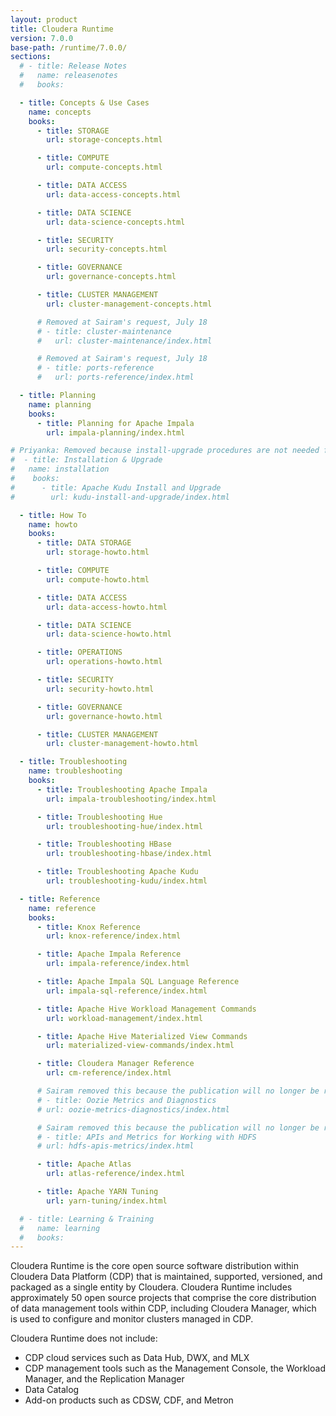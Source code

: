 ```yaml
---
layout: product
title: Cloudera Runtime
version: 7.0.0
base-path: /runtime/7.0.0/
sections:
  # - title: Release Notes
  #   name: releasenotes
  #   books:

  - title: Concepts & Use Cases
    name: concepts
    books:
      - title: STORAGE
        url: storage-concepts.html

      - title: COMPUTE
        url: compute-concepts.html

      - title: DATA ACCESS
        url: data-access-concepts.html

      - title: DATA SCIENCE
        url: data-science-concepts.html

      - title: SECURITY
        url: security-concepts.html

      - title: GOVERNANCE
        url: governance-concepts.html

      - title: CLUSTER MANAGEMENT
        url: cluster-management-concepts.html

      # Removed at Sairam's request, July 18
      # - title: cluster-maintenance
      #   url: cluster-maintenance/index.html

      # Removed at Sairam's request, July 18
      # - title: ports-reference
      #   url: ports-reference/index.html

  - title: Planning
    name: planning
    books:
      - title: Planning for Apache Impala
        url: impala-planning/index.html

# Priyanka: Removed because install-upgrade procedures are not needed for CDP 1.0.0.
#  - title: Installation & Upgrade
#   name: installation
#    books:
#      - title: Apache Kudu Install and Upgrade
#        url: kudu-install-and-upgrade/index.html

  - title: How To
    name: howto
    books:
      - title: DATA STORAGE
        url: storage-howto.html

      - title: COMPUTE
        url: compute-howto.html

      - title: DATA ACCESS
        url: data-access-howto.html

      - title: DATA SCIENCE
        url: data-science-howto.html

      - title: OPERATIONS
        url: operations-howto.html

      - title: SECURITY
        url: security-howto.html

      - title: GOVERNANCE
        url: governance-howto.html

      - title: CLUSTER MANAGEMENT
        url: cluster-management-howto.html

  - title: Troubleshooting
    name: troubleshooting
    books:
      - title: Troubleshooting Apache Impala
        url: impala-troubleshooting/index.html

      - title: Troubleshooting Hue
        url: troubleshooting-hue/index.html

      - title: Troubleshooting HBase
        url: troubleshooting-hbase/index.html

      - title: Troubleshooting Apache Kudu
        url: troubleshooting-kudu/index.html

  - title: Reference
    name: reference
    books:
      - title: Knox Reference
        url: knox-reference/index.html

      - title: Apache Impala Reference
        url: impala-reference/index.html

      - title: Apache Impala SQL Language Reference
        url: impala-sql-reference/index.html

      - title: Apache Hive Workload Management Commands
        url: workload-management/index.html

      - title: Apache Hive Materialized View Commands
        url: materialized-view-commands/index.html

      - title: Cloudera Manager Reference
        url: cm-reference/index.html

      # Sairam removed this because the publication will no longer be required
      # - title: Oozie Metrics and Diagnostics
      # url: oozie-metrics-diagnostics/index.html

      # Sairam removed this because the publication will no longer be required
      # - title: APIs and Metrics for Working with HDFS
      # url: hdfs-apis-metrics/index.html

      - title: Apache Atlas
        url: atlas-reference/index.html

      - title: Apache YARN Tuning
        url: yarn-tuning/index.html

  # - title: Learning & Training
  #   name: learning
  #   books:
---
```

Cloudera Runtime is the core open source software distribution within
Cloudera Data Platform (CDP) that is maintained, supported, versioned,
and packaged as a single entity by Cloudera. Cloudera Runtime includes
approximately 50 open source projects that comprise the core
distribution of data management tools within CDP, including Cloudera
Manager, which is used to configure and monitor clusters managed in CDP.

Cloudera Runtime does not include:

* CDP cloud services such as Data Hub, DWX, and MLX
* CDP management tools such as the Management Console, the Workload
  Manager, and the Replication Manager
* Data Catalog
* Add-on products such as CDSW, CDF, and Metron
